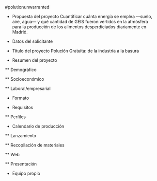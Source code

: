 #polutionunwarranted 

* Propuesta del proyecto
Cuantificar cuánta energía se emplea —suelo, aire, agua— y qué cantidad de GEIS fueron vertidos en la atmósfera para la producción de los alimentos desperdiciados diariamente en Madrid. 

* Datos del solicitante

* Título del proyecto
Polución Gratuita: de la industria a la basura

* Resumen del proyecto

** Demográfico

** Socioeconómico

** Laboral/empresarial

* Formato

* Requisitos

** Perfiles

* Calendario de producción

** Lanzamiento

** Recopilación de materiales

** Web

** Presentación 

* Equipo propio

